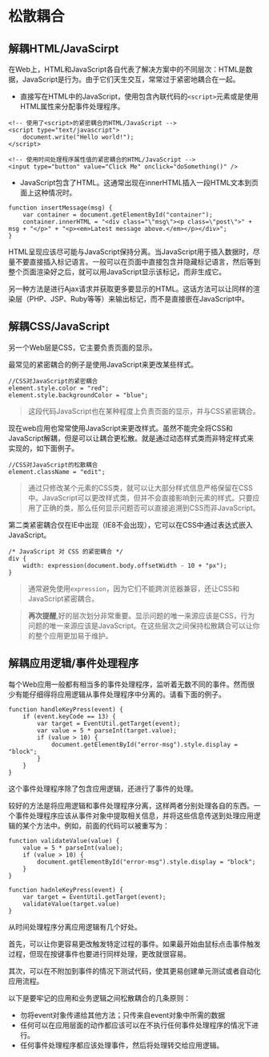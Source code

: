 # 松散耦合

## 解耦HTML/JavaScirpt

在Web上，HTML和JavaScript各自代表了解决方案中的不同层次：HTML是数据，JavaScript是行为。由于它们天生交互，常常过于紧密地耦合在一起。

- 直接写在HTML中的JavaScript，使用包含內联代码的`<script>`元素或是使用HTML属性来分配事件处理程序。

```
<!-- 使用了<script>的紧密耦合的HTML/JavaScript -->
<script type="text/javascript">
    document.write("Hello world!");
</script>

<!-- 使用时间处理程序属性值的紧密耦合的HTML/JavaScript -->
<input type="button" value="Click Me" onclick="doSomething()" />
```

- JavaScript包含了HTML。这通常出现在innerHTML插入一段HTML文本到页面上这种情况时。

```
function insertMessage(msg) {
    var container = document.getElementById("container");
    container.innerHTML = "<div class="\"msg\"><p class=\"post\">" + msg + "</p>" + "<p><em>Latest message above.</em></p></div>"; 
}
```

HTML呈现应该尽可能与JavaScript保持分离。当JavaScript用于插入数据时，尽量不要直接插入标记语言。一般可以在页面中直接包含并隐藏标记语言，然后等到整个页面渲染好之后，就可以用JavaScript显示该标记，而非生成它。

另一种方法是进行Ajax请求并获取更多要显示的HTML。这话方法可以让同样的渲染层（PHP、JSP、Ruby等等）来输出标记，而不是直接嵌在JavaScript中。

## 解耦CSS/JavaScript

另一个Web层是CSS，它主要负责页面的显示。

最常见的紧密耦合的例子是使用JavaScript来更改某些样式。

```
//CSS对JavaScript的紧密耦合
element.style.color = "red";
element.style.backgroundColor = "blue";
```
> 这段代码JavaScript也在某种程度上负责页面的显示，并与CSS紧密耦合。

现在web应用也常常使用JavaScript来更改样式。虽然不能完全将CSS和JavaScript解耦，但是可以让耦合更松散。就是通过动态样式类而非特定样式来实现的，如下面例子。

```
//CSS对JavaScript的松散耦合
element.className = "edit";
```
> 通过只修改某个元素的CSS类，就可以让大部分样式信息严格保留在CSS中。JavaScript可以更改样式类，但并不会直接影响到元素的样式。只要应用了正确的类，那么任何显示问题否可以直接追溯到CSS而非JavaScript。

第二类紧密耦合仅在IE中出现（IE8不会出现），它可以在CSS中通过表达式嵌入JavaScript。

```
/* JavaScript 对 CSS 的紧密耦合 */
div {
    width: expression(document.body.offsetWidth - 10 + "px");
}
```
> 通常避免使用`expression`，因为它们不能跨浏览器兼容，还让CSS和JavaScript紧密耦合。

> **再次提醒**,好的层次划分非常重要。显示问题的唯一来源应该是CSS，行为问题的唯一来源应该是JavaScript。在这些层次之间保持松散耦合可以让你的整个应用更加易于维护。

## 解耦应用逻辑/事件处理程序

每个Web应用一般都有相当多的事件处理程序，监听着无数不同的事件。然而很少有能仔细得将应用逻辑从事件处理程序中分离的。请看下面的例子。

```
function handleKeyPress(event) {
    if (event.keyCode == 13) {
        var target = EventUtil.getTarget(event);
        var value = 5 * parseInt(target.value);
        if (value > 10) {
            document.getElementById("error-msg").style.display = "block";
        }
    }
}
```
这个事件处理程序除了包含应用逻辑，还进行了事件的处理。

较好的方法是将应用逻辑和事件处理程序分离，这样两者分别处理各自的东西。一个事件处理程序应该从事件对象中提取相关信息，并将这些信息传送到处理应用逻辑的某个方法中。例如，前面的代码可以被重写为：

```
function validateValue(value) {
    value = 5 * parseInt(value);
    if (value > 10) {
        document.getElementById("error-msg").style.display = "block";
    }
}

function hadnleKeyPress(event) {
    var target = EventUtil.getTarget(event);
    validateValue(target.value)
}
```

从时间处理程序分离应用逻辑有几个好处。

首先，可以让你更容易更改触发特定过程的事件。如果最开始由鼠标点击事件触发过程，但现在按键事件也要进行同样处理，更改就很容易。

其次，可以在不附加到事件的情况下测试代码，使其更易创建单元测试或者自动化应用流程。

以下是要牢记的应用和业务逻辑之间松散耦合的几条原则：

- 勿将event对象传递给其他方法；只传来自event对象中所需的数据
- 任何可以在应用层面的动作都应该可以在不执行任何事件处理程序的情况下进行。
- 任何事件处理程序都应该处理事件，然后将处理转交给应用逻辑。

